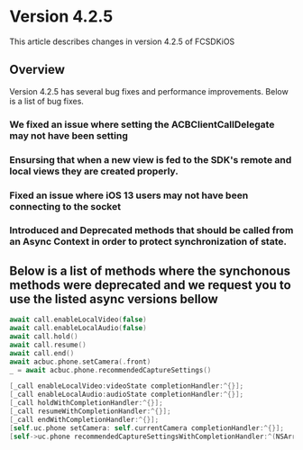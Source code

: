 # Version 4.2.5

This article describes changes in version 4.2.5 of FCSDKiOS

## Overview

Version 4.2.5 has several bug fixes and performance improvements. Below is a list of bug fixes.

### We fixed an issue where setting the ACBClientCallDelegate may not have been setting

### Ensursing that when a new view is fed to the SDK's remote and local views they are created properly.

### Fixed an issue where iOS 13 users may not have been connecting to the socket

### Introduced and Deprecated methods that should be called from an Async Context in order to protect synchronization of state.

## Below is a list of methods where the synchonous methods were deprecated and we request you to use the listed async versions bellow

```swift
await call.enableLocalVideo(false)
await call.enableLocalAudio(false)
await call.hold()
await call.resume()
await call.end()
await acbuc.phone.setCamera(.front)
_ = await acbuc.phone.recommendedCaptureSettings()
```

```objective-c
[_call enableLocalVideo:videoState completionHandler:^{}];
[_call enableLocalAudio:audioState completionHandler:^{}];
[_call holdWithCompletionHandler:^{}];
[_call resumeWithCompletionHandler:^{}];
[_call endWithCompletionHandler:^{}];
[self.uc.phone setCamera: self.currentCamera completionHandler:^{}];
[self->uc.phone recommendedCaptureSettingsWithCompletionHandler:^(NSArray<ACBVideoCaptureSetting*>* recCaptureSettings) {}];
```

